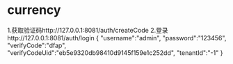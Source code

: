 # currency
1.获取验证码http://127.0.0.1:8081/auth/createCode
2.登录http://127.0.0.1:8081/auth/login
{
	"username":"admin",
	"password":"123456",
	"verifyCode":"dfap",
	"verifyCodeUid":"eb5e9320db98410d9145f159e1c252dd",
	"tenantId":"-1"
}
